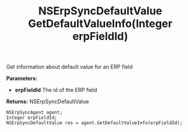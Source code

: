 ﻿---
uid: crmscript_ref_NSErpSyncAgent_GetDefaultValueInfo
title: NSErpSyncDefaultValue GetDefaultValueInfo(Integer erpFieldId)
intellisense: NSErpSyncAgent.GetDefaultValueInfo
keywords: NSErpSyncAgent, GetDefaultValueInfo
so.topic: reference
---

Get information about default value for an ERP field

**Parameters:**
 - **erpFieldId** The id of the ERP field

**Returns:** NSErpSyncDefaultValue

```crmscript
NSErpSyncAgent agent;
Integer erpFieldId;
NSErpSyncDefaultValue res = agent.GetDefaultValueInfo(erpFieldId);
```

